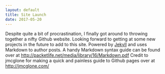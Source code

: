 ```yaml
---
layout: default
title: Site Launch
date: 2017-05-20
---
```


Despite quite a bit of procrastination, I finally got around to throwing together a nifty Github website.
Looking forward to getting at some new projects in the future to add to this site.
Powered by [Jekyll](http://jekyllrb.com) and uses Markdown to author posts. 
A handy Markdown syntax guide can be found over at http://packetlife.net/media/library/16/Markdown.pdf
Credit to jmcglone for making a quick and painless guide to Github pages over at http://jmcglone.com/
